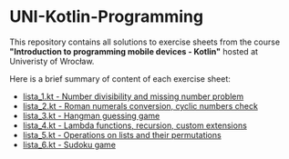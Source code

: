 # UNI-Kotlin-Programming  

This repository contains all solutions to exercise sheets from the course **"Introduction to programming mobile devices - Kotlin"** hosted at Univeristy of Wrocław.  

Here is a brief summary of content of each exercise sheet:  
- [lista_1.kt - Number divisibility and missing number problem](https://github.com/tTargiel/UNI-Kotlin-Programming/blob/main/Lista%201/lista_1.kt)  
- [lista_2.kt - Roman numerals conversion, cyclic numbers check ](https://github.com/tTargiel/UNI-Kotlin-Programming/blob/main/Lista%202/lista_2.kt)  
- [lista_3.kt - Hangman guessing game](https://github.com/tTargiel/UNI-Kotlin-Programming/blob/main/Lista%203/lista_3.kt)  
- [lista_4.kt - Lambda functions, recursion, custom extensions](https://github.com/tTargiel/UNI-Kotlin-Programming/blob/main/Lista%204/lista_4.kt)  
- [lista_5.kt - Operations on lists and their permutations](https://github.com/tTargiel/UNI-Kotlin-Programming/blob/main/Lista%205/lista_5.kt)  
- [lista_6.kt - Sudoku game](https://github.com/tTargiel/UNI-Kotlin-Programming/blob/main/Lista%206/lista_6.kt)  
